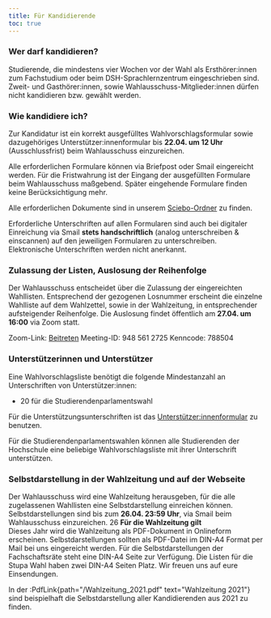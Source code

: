 ```yaml
---
title: Für Kandidierende
toc: true
---
```


### Wer darf kandidieren?

Studierende, die mindestens vier Wochen vor der Wahl als Ersthörer:innen zum Fachstudium oder beim DSH-Sprachlernzentrum eingeschrieben sind. Zweit- und Gasthörer:innen, sowie Wahlausschuss-Mitglieder:innen dürfen nicht kandidieren bzw. gewählt werden.

### Wie kandidiere ich?

Zur Kandidatur ist ein korrekt ausgefülltes Wahlvorschlagsformular sowie dazugehöriges Unterstützer:innenformular bis **22.04. um 12 Uhr** (Ausschlussfrist) beim Wahlausschuss einzureichen.

Alle erforderlichen Formulare können via Briefpost oder Smail eingereicht werden. Für die Fristwahrung ist der Eingang der ausgefüllten Formulare beim Wahlausschuss maßgebend. Später eingehende Formulare finden keine Berücksichtigung mehr.

Alle erforderlichen Dokumente sind in unserem [Sciebo-Ordner](https://th-koeln.sciebo.de/s/tl45UsTiS54FtaQ) zu finden.

<!--
:PdfLink{path="/Formulare/Stupa_Wahlvorschlagsformular.pdf" text="Wahlvorschlagsformular"} für die Kandidatur für das Studierendenparlament

:PdfLink{path="/Formulare/UnterstuetzerInnenformular.pdf" text="Unterstützer:innenformular"} 
-->

Erforderliche Unterschriften auf allen Formularen sind auch bei digitaler Einreichung via Smail **stets handschriftlich** (analog unterschreiben & einscannen) auf den jeweiligen Formularen zu unterschreiben. Elektronische Unterschriften werden nicht anerkannt.

### Zulassung der Listen, Auslosung der Reihenfolge

Der Wahlausschuss entscheidet über die Zulassung der eingereichten Wahllisten. Entsprechend der gezogenen Losnummer erscheint die einzelne Wahlliste auf dem Wahlzettel, sowie in der Wahlzeitung, in entsprechender aufsteigender Reihenfolge. Die Auslosung findet öffentlich am **27.04. um 16:00** via Zoom statt.

Zoom-Link: [Beitreten](https://th-koeln.zoom-x.de/j/9485612725)
Meeting-ID: 948 561 2725
Kenncode: 788504


### Unterstützerinnen und Unterstützer

Eine Wahlvorschlagsliste benötigt die folgende Mindestanzahl an Unterschriften von Unterstützer:innen:

- 20 für die Studierendenparlamentswahl

<!--
Für die Unterstützungsunterschriften ist das :PdfLink{path="/Formulare/UnterstuetzerInnenformular.pdf" text="Unterstützer:innenformular"} zu benutzen.
-->

Für die Unterstützungsunterschriften ist das [Unterstützer:innenformular](https://th-koeln.sciebo.de/s/Hj46TURV5dqSL9m) zu benutzen.

Für die Studierendenparlamentswahlen können alle Studierenden der Hochschule eine beliebige Wahlvorschlagsliste mit ihrer Unterschrift unterstützen. 

### Selbstdarstellung in der Wahlzeitung und auf der Webseite

Der Wahlausschuss wird eine Wahlzeitung herausgeben, für die alle zugelassenen Wahllisten eine Selbstdarstellung einreichen können. Selbstdarstellungen sind bis zum **26.04. 23:59 Uhr**, via Smail beim Wahlausschuss einzureichen.
26
**Für die Wahlzeitung gilt**  
Dieses Jahr wird die Wahlzeitung als PDF-Dokument in Onlineform erscheinen. Selbstdarstellungen sollten als PDF-Datei im DIN-A4 Format per Mail bei uns eingereicht werden. Für die Selbstdarstellungen der Fachschaftsräte steht eine DIN-A4 Seite zur Verfügung. Die Listen für die Stupa Wahl haben zwei DIN-A4 Seiten Platz. Wir freuen uns auf eure Einsendungen.

In der :PdfLink{path="/Wahlzeitung_2021.pdf" text="Wahlzeitung 2021"} sind beispielhaft die Selbstdarstellung aller Kandidierenden aus 2021 zu finden.
